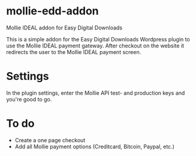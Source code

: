 # mollie-edd-addon
Mollie IDEAL addon for Easy Digital Downloads

This is a simple addon for the Easy Digital Downloads Wordpress plugin to use the Mollie IDEAL payment gateway. After checkout on the website it redirects the user to the Mollie IDEAL payment screen. 

Settings
========

In the plugin settings, enter the Mollie API test- and production keys and you're good to go.

To do
=====

* Create a one page checkout
* Add all Mollie payment options (Creditcard, Bitcoin, Paypal, etc.)
